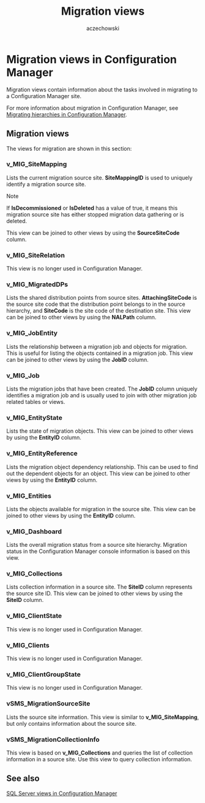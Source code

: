 ﻿---
title: Migration views
titleSuffix: Configuration Manager
description: Information about the tasks involved in migrating to a Configuration Manager site.
ms.date: 04/30/2019
ms.prod: configuration-manager
ms.technology: configmgr-other
ms.topic: conceptual


ms.assetid: 6be79f37-cc77-4ea0-8d1d-7fe8c98d601f
author: aczechowski
ms.author: aaroncz
manager: dougeby
---

# Migration views in Configuration Manager

Migration views contain information about the tasks involved in migrating to a Configuration Manager site.

For more information about migration in Configuration Manager, see [Migrating hierarchies in Configuration Manager](/sccm/core/migration/configuring-source-hierarchies-and-source-sites-for-migration).

## Migration views

The views for migration are shown in this section:

### v_MIG_SiteMapping

Lists the current migration source site. **SiteMappingID** is used to uniquely identify a migration source site.

> [!NOTE]
> If **IsDecommissioned** or **IsDeleted** has a value of true, it means this migration source site has either stopped migration data gathering or is deleted.

This view can be joined to other views by using the **SourceSiteCode** column.

### v_MIG_SiteRelation

This view is no longer used in Configuration Manager.

### v_MIG_MigratedDPs

Lists the shared distribution points from source sites. **AttachingSiteCode** is the source site code that the distribution point belongs to in the source hierarchy, and **SiteCode** is the site code of the destination site.
This view can be joined to other views by using the **NALPath** column.

### v_MIG_JobEntity

Lists the relationship between a migration job and objects for migration. This is useful for listing the objects contained in a migration job.
This view can be joined to other views by using the **JobID** column.

### v_MIG_Job

Lists the migration jobs that have been created. The **JobID** column uniquely identifies a migration job and is usually used to join with other migration job related tables or views.

### v_MIG_EntityState

Lists the state of migration objects.
This view can be joined to other views by using the **EntityID** column.

### v_MIG_EntityReference

Lists the migration object dependency relationship. This can be used to find out the dependent objects for an object.
This view can be joined to other views by using the **EntityID** column.

### v_MIG_Entities

Lists the objects available for migration in the source site.
This view can be joined to other views by using the **EntityID** column.

### v_MIG_Dashboard

Lists the overall migration status from a source site hierarchy. Migration status in the Configuration Manager console information is based on this view.

### v_MIG_Collections

Lists collection information in a source site. The **SiteID** column represents the source site ID.
This view can be joined to other views by using the **SiteID** column.

### v_MIG_ClientState

This view is no longer used in Configuration Manager.

### v_MIG_Clients

This view is no longer used in Configuration Manager.

### v_MIG_ClientGroupState

This view is no longer used in Configuration Manager.

### vSMS_MigrationSourceSite

Lists the source site information. This view is similar to **v_MIG_SiteMapping**, but only contains information about the source site.

### vSMS_MigrationCollectionInfo

This view is based on **v_MIG_Collections** and queries the list of collection information in a source site. Use this view to query collection information.

## See also

[SQL Server views in Configuration Manager](sql-server-views-configuration-manager.md)
